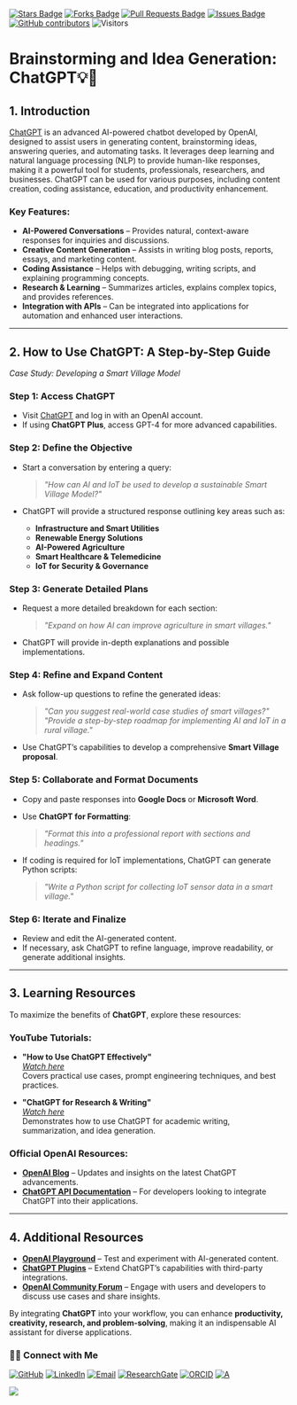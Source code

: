 <a href="https://github.com/drshahizan/short-course/stargazers"><img src="https://img.shields.io/github/stars/drshahizan/short-course" alt="Stars Badge"/></a>
<a href="https://github.com/drshahizan/short-course/network/members"><img src="https://img.shields.io/github/forks/drshahizan/short-course" alt="Forks Badge"/></a>
<a href="https://github.com/drshahizan/short-course/pulls"><img src="https://img.shields.io/github/issues-pr/drshahizan/short-course" alt="Pull Requests Badge"/></a>
<a href="https://github.com/drshahizan/short-course"><img src="https://img.shields.io/github/issues/drshahizan/short-course" alt="Issues Badge"/></a>
<a href="https://github.com/drshahizan/short-course/graphs/contributors"><img alt="GitHub contributors" src="https://img.shields.io/github/contributors/drshahizan/short-course?color=2b9348"></a>
![Visitors](https://api.visitorbadge.io/api/visitors?path=https%3A%2F%2Fgithub.com%2Fdrshahizan%2Fshort-course&labelColor=%23d9e3f0&countColor=%23697689&style=flat)

# Brainstorming and Idea Generation: ChatGPT💡🧠

## 1. Introduction

[ChatGPT](https://chat.openai.com/) is an advanced AI-powered chatbot developed by OpenAI, designed to assist users in generating content, brainstorming ideas, answering queries, and automating tasks. It leverages deep learning and natural language processing (NLP) to provide human-like responses, making it a powerful tool for students, professionals, researchers, and businesses. ChatGPT can be used for various purposes, including content creation, coding assistance, education, and productivity enhancement.

### **Key Features:**
- **AI-Powered Conversations** – Provides natural, context-aware responses for inquiries and discussions.
- **Creative Content Generation** – Assists in writing blog posts, reports, essays, and marketing content.
- **Coding Assistance** – Helps with debugging, writing scripts, and explaining programming concepts.
- **Research & Learning** – Summarizes articles, explains complex topics, and provides references.
- **Integration with APIs** – Can be integrated into applications for automation and enhanced user interactions.

---

## 2. How to Use ChatGPT: A Step-by-Step Guide

*Case Study: Developing a Smart Village Model*

### **Step 1: Access ChatGPT**
- Visit [ChatGPT](https://chat.openai.com/) and log in with an OpenAI account.
- If using **ChatGPT Plus**, access GPT-4 for more advanced capabilities.

### **Step 2: Define the Objective**
- Start a conversation by entering a query:
  > *"How can AI and IoT be used to develop a sustainable Smart Village Model?"*

- ChatGPT will provide a structured response outlining key areas such as:
  - **Infrastructure and Smart Utilities**
  - **Renewable Energy Solutions**
  - **AI-Powered Agriculture**
  - **Smart Healthcare & Telemedicine**
  - **IoT for Security & Governance**

### **Step 3: Generate Detailed Plans**
- Request a more detailed breakdown for each section:
  > *"Expand on how AI can improve agriculture in smart villages."*

- ChatGPT will provide in-depth explanations and possible implementations.

### **Step 4: Refine and Expand Content**
- Ask follow-up questions to refine the generated ideas:
  > *"Can you suggest real-world case studies of smart villages?"*
  > *"Provide a step-by-step roadmap for implementing AI and IoT in a rural village."*

- Use ChatGPT’s capabilities to develop a comprehensive **Smart Village proposal**.

### **Step 5: Collaborate and Format Documents**
- Copy and paste responses into **Google Docs** or **Microsoft Word**.
- Use **ChatGPT for Formatting**:
  > *"Format this into a professional report with sections and headings."*

- If coding is required for IoT implementations, ChatGPT can generate Python scripts:
  > *"Write a Python script for collecting IoT sensor data in a smart village."*

### **Step 6: Iterate and Finalize**
- Review and edit the AI-generated content.
- If necessary, ask ChatGPT to refine language, improve readability, or generate additional insights.

---

## 3. Learning Resources

To maximize the benefits of **ChatGPT**, explore these resources:

### **YouTube Tutorials:**
- **"How to Use ChatGPT Effectively"**  
  *[Watch here](https://www.youtube.com/results?search_query=how+to+use+chatgpt+effectively)*  
  Covers practical use cases, prompt engineering techniques, and best practices.

- **"ChatGPT for Research & Writing"**  
  *[Watch here](https://www.youtube.com/results?search_query=chatgpt+for+research+and+writing)*  
  Demonstrates how to use ChatGPT for academic writing, summarization, and idea generation.

### **Official OpenAI Resources:**
- **[OpenAI Blog](https://openai.com/blog/)** – Updates and insights on the latest ChatGPT advancements.
- **[ChatGPT API Documentation](https://platform.openai.com/docs/)** – For developers looking to integrate ChatGPT into their applications.

---

## 4. Additional Resources

- **[OpenAI Playground](https://platform.openai.com/playground/)** – Test and experiment with AI-generated content.
- **[ChatGPT Plugins](https://openai.com/chatgpt/plugins/)** – Extend ChatGPT’s capabilities with third-party integrations.
- **[OpenAI Community Forum](https://community.openai.com/)** – Engage with users and developers to discuss use cases and share insights.

By integrating **ChatGPT** into your workflow, you can enhance **productivity, creativity, research, and problem-solving**, making it an indispensable AI assistant for diverse applications.

### 🙌🏻 Connect with Me
<p align="left">
    <a href="https://github.com/drshahizan" target="_blank"><img alt="GitHub" src="https://img.shields.io/badge/-@drshahizan-181717?style=flat-square&logo=GitHub&logoColor=white"></a>
    <a href="https://www.linkedin.com/in/drshahizan" target="_blank"><img alt="LinkedIn" src="https://img.shields.io/badge/-drshahizan-blue?style=flat-square&logo=Linkedin&logoColor=white&link=https://www.linkedin.com/in/drshahizan/"></a>
    <a href="mailto:shahizan@utm.my" target="_blank"><img alt="Email" src="https://img.shields.io/badge/-shahizan@utm.my-c14438?style=flat-square&logo=Gmail&logoColor=white&link=mailto:shahizan@utm.my.com"></a>
    <a href="https://www.researchgate.net/profile/Mohd-Othman-28" target="_blank"><img alt="ResearchGate" src="https://img.shields.io/badge/-ResearchGate-00CCBB?style=flat-square&logo=ResearchGate&logoColor=white"></a>
    <a href="https://orcid.org/0000-0003-4261-1873" target="_blank"><img alt="ORCID" src="https://img.shields.io/badge/-ORCID-A6CE39?style=flat-square&logo=ORCID&logoColor=white"></a> 
 <a href="https://visitorbadge.io/status?path=https%3A%2F%2Fgithub.com%2Fdrshahizan" target="_blank"><img alt="A" src="https://api.visitorbadge.io/api/visitors?path=https%3A%2F%2Fgithub.com%2Fdrshahizan&labelColor=%23697689&countColor=%23555555&style=plastic"></a>
 
![](https://hit.yhype.me/github/profile?user_id=81284918)
</p>
